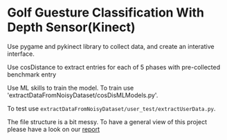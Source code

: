 # Golf Guesture Classification With Depth Sensor(Kinect)
Use pygame and pykinect library to collect data, and create an interative interface.

Use cosDistance to extract entries for each of 5 phases with pre-collected benchmark entry

Use ML skills to train the model. To train use 'extractDataFromNoisyDataset/cosDisMLModels.py'. 

To test use `extractDataFromNoisyDataset/user_test/extractUserData.py`.

The file structure is a bit messy. To have a general view of this project please have a look on our [report](https://docs.google.com/document/d/1j6iBWV4sbD-YEUeSJFBiiwwlSZaQpTlvAImwyT5QIDU)
